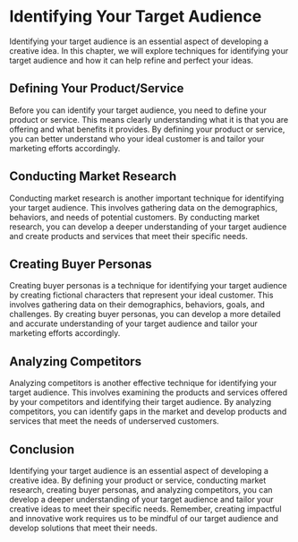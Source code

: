 Identifying Your Target Audience
=======================================================================

Identifying your target audience is an essential aspect of developing a creative idea. In this chapter, we will explore techniques for identifying your target audience and how it can help refine and perfect your ideas.

Defining Your Product/Service
-----------------------------

Before you can identify your target audience, you need to define your product or service. This means clearly understanding what it is that you are offering and what benefits it provides. By defining your product or service, you can better understand who your ideal customer is and tailor your marketing efforts accordingly.

Conducting Market Research
--------------------------

Conducting market research is another important technique for identifying your target audience. This involves gathering data on the demographics, behaviors, and needs of potential customers. By conducting market research, you can develop a deeper understanding of your target audience and create products and services that meet their specific needs.

Creating Buyer Personas
-----------------------

Creating buyer personas is a technique for identifying your target audience by creating fictional characters that represent your ideal customer. This involves gathering data on their demographics, behaviors, goals, and challenges. By creating buyer personas, you can develop a more detailed and accurate understanding of your target audience and tailor your marketing efforts accordingly.

Analyzing Competitors
---------------------

Analyzing competitors is another effective technique for identifying your target audience. This involves examining the products and services offered by your competitors and identifying their target audience. By analyzing competitors, you can identify gaps in the market and develop products and services that meet the needs of underserved customers.

Conclusion
----------

Identifying your target audience is an essential aspect of developing a creative idea. By defining your product or service, conducting market research, creating buyer personas, and analyzing competitors, you can develop a deeper understanding of your target audience and tailor your creative ideas to meet their specific needs. Remember, creating impactful and innovative work requires us to be mindful of our target audience and develop solutions that meet their needs.
